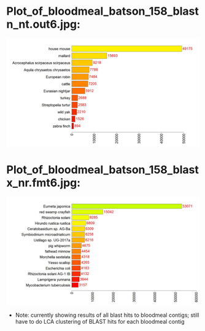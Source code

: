 # Plot_of_bloodmeal_batson_158_blastn_nt.out6.jpg:
![Hi alt text](https://github.com/LeungHK/MVP/blob/main/bloodmeal_analysis/Plot_of_bloodmeal_batson_158_blastn_nt.out6.jpg)

# Plot_of_bloodmeal_batson_158_blastx_nr.fmt6.jpg:
![Hi alt text](https://github.com/LeungHK/MVP/blob/main/bloodmeal_analysis/Plot_of_bloodmeal_batson_158_blastx_nr.fmt6.jpg)


* Note: currently showing results of all blast hits to bloodmeal contigs; still have to do LCA clustering of BLAST hits for each bloodmeal contig
